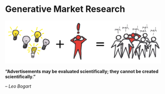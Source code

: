 # Generative Market Research

![](/assets/framework---lean-startup-playbook---generative-market-research.png)

**“Advertisements may be evaluated scientifically; 
they cannot be created scientifically.”**

_– Leo Bogart_